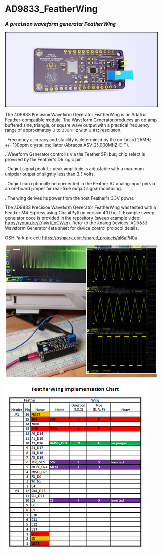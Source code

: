 # AD9833_FeatherWing

### _A precision waveform generator FeatherWing_

![Image of Module](https://github.com/CedarGroveStudios/AD9833_FeatherWing/blob/master/photos/Waveform_Generator%20glamour.png)

The AD9833 Precision Waveform Generator FeatherWing is an Adafruit Feather-compatible module. The Waveform Generator produces an op-amp buffered sine, triangle, or square wave output with a practical frequency range of approximately 0 to 300KHz with 0.1Hz resolution.

.  Frequency accuracy and stability is determined by the on-board 25MHz +/- 100ppm crystal oscillator (Abracon ASV-25.000MHZ-E-T). 
  
.  Waveform Generator control is via the Feather SPI bus; chip select is provided by the Feather's D6 logic pin. 
  
.  Output signal peak-to-peak amplitude is adjustable with a maximum unipolar output of slightly less than 3.3 volts. 
  
.  Output can optionally be connected to the Feather A2 analog input pin via an on-board jumper for real-time output signal monitoring.
  
.  The wing derives its power from the host Feather's 3.3V power.
  

The AD9833 Precision Waveform Generator FeatherWing was tested with a Feather M4 Express using CircuitPython version 4.1.0 rc-1. Example sweep generator code is provided in the repository (sweep example video: https://youtu.be/O1vMfLoCWzg). Refer to the Analog Devices' AD9833 Waveform Generator data sheet for device control protocol details.

OSH Park project: https://oshpark.com/shared_projects/al6aPN0u

![Image of Test Setup](https://github.com/CedarGroveStudios/AD9833_FeatherWing/blob/master/photos/DSC05796%20combo.jpg)

![FeatherWing Implementation Chart](https://github.com/CedarGroveStudios/AD9833_FeatherWing/blob/master/docs/FeatherWing_Implementation_Chart.png)
